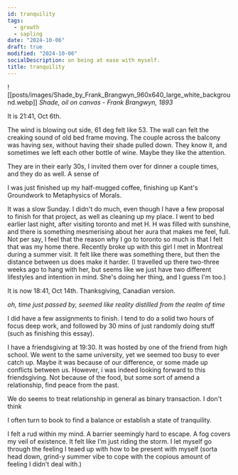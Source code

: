 ```yaml
---
id: tranquility
tags:
  - growth
  - sapling
date: "2024-10-06"
draft: true
modified: "2024-10-06"
socialDescription: on being at ease with myself.
title: tranquility
---
```


![[posts/images/Shade_by_Frank_Brangwyn_960x640_large_white_background.webp]]
_Shade, oil on canvas - Frank Brangwyn, 1893_

It is 21:41, Oct 6th.

The wind is blowing out side, 61 deg felt like 53. The wall can felt the creaking sound of old bed frame moving.
The couple across the balcony was having sex, without having their shade pulled down. They know it, and sometimes we left each other bottle of wine. Maybe they like the attention.

They are in their early 30s, I invited them over for dinner a couple times, and they do as well. A sense of

I was just finished up my half-mugged coffee, finishing up Kant's Groundwork to Metaphysics of Morals.

It was a slow Sunday. I didn't do much, even though I have a few proposal to finish for that project, as well as cleaning up my place. I went to bed earlier last night, after visiting toronto and met H. H was filled with sunshine, and there is something mesmerising about her aura that makes me feel, full.
Not per say, I feel that the reason why I go to toronto so much is that I felt that was my home there. Recently broke up with this girl I met in Montreal during a summer visit. It felt like there was something there, but then the distance between us does make it harder.
(I travelled up there two-three weeks ago to hang with her, but seems like we just have two different lifestyles and intention in mind. She's doing her thing, and I guess I'm too.)

It is now 18:41, Oct 14th. Thanksgiving, Canadian version.

_oh, time just passed by, seemed like reality distilled from the realm of time_

I did have a few assignments to finish. I tend to do a solid two hours of focus deep work, and followed by 30 mins of just randomly doing stuff (such as finishing this essay).

I have a friendsgiving at 19:30. It was hosted by one of the friend from high school. We went to the same university, yet we seemed too busy to ever catch up. Maybe it was because of our difference, or some made up conflicts between us. However, i was indeed looking forward to this friendsgiving. Not because of the food, but some sort of amend a relationship, find peace from the past.

We do seems to treat relationship in general as binary transaction. I don't think

I often turn to book to find a balance or establish a state of tranquility.

I felt a rud within my mind. A barrier seemingly hard to escape. A fog covers my veil of existence. It felt like I'm just riding the storm. I let myself go through the feeling I teaed up with how to be present with myself (sorta head down, grind-y summer vibe to cope with the copious amount of feeling I didn't deal with.)
